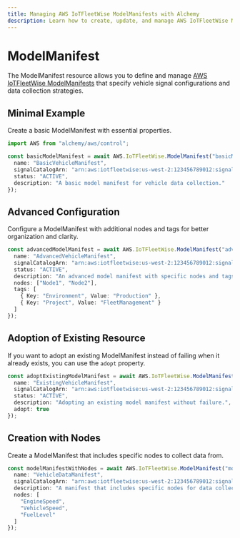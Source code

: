 ```yaml
---
title: Managing AWS IoTFleetWise ModelManifests with Alchemy
description: Learn how to create, update, and manage AWS IoTFleetWise ModelManifests using Alchemy Cloud Control.
---
```


# ModelManifest

The ModelManifest resource allows you to define and manage [AWS IoTFleetWise ModelManifests](https://docs.aws.amazon.com/iotfleetwise/latest/userguide/) that specify vehicle signal configurations and data collection strategies.

## Minimal Example

Create a basic ModelManifest with essential properties.

```ts
import AWS from "alchemy/aws/control";

const basicModelManifest = await AWS.IoTFleetWise.ModelManifest("basicModelManifest", {
  name: "BasicVehicleManifest",
  signalCatalogArn: "arn:aws:iotfleetwise:us-west-2:123456789012:signal-catalog/MySignalCatalog",
  status: "ACTIVE",
  description: "A basic model manifest for vehicle data collection."
});
```

## Advanced Configuration

Configure a ModelManifest with additional nodes and tags for better organization and clarity.

```ts
const advancedModelManifest = await AWS.IoTFleetWise.ModelManifest("advancedModelManifest", {
  name: "AdvancedVehicleManifest",
  signalCatalogArn: "arn:aws:iotfleetwise:us-west-2:123456789012:signal-catalog/MySignalCatalog",
  status: "ACTIVE",
  description: "An advanced model manifest with specific nodes and tags.",
  nodes: ["Node1", "Node2"],
  tags: [
    { Key: "Environment", Value: "Production" },
    { Key: "Project", Value: "FleetManagement" }
  ]
});
```

## Adoption of Existing Resource

If you want to adopt an existing ModelManifest instead of failing when it already exists, you can use the `adopt` property.

```ts
const adoptExistingModelManifest = await AWS.IoTFleetWise.ModelManifest("adoptExistingModelManifest", {
  name: "ExistingVehicleManifest",
  signalCatalogArn: "arn:aws:iotfleetwise:us-west-2:123456789012:signal-catalog/MySignalCatalog",
  status: "ACTIVE",
  description: "Adopting an existing model manifest without failure.",
  adopt: true
});
```

## Creation with Nodes

Create a ModelManifest that includes specific nodes to collect data from.

```ts
const modelManifestWithNodes = await AWS.IoTFleetWise.ModelManifest("modelManifestWithNodes", {
  name: "VehicleDataManifest",
  signalCatalogArn: "arn:aws:iotfleetwise:us-west-2:123456789012:signal-catalog/MySignalCatalog",
  description: "A manifest that includes specific nodes for data collection.",
  nodes: [
    "EngineSpeed",
    "VehicleSpeed",
    "FuelLevel"
  ]
});
```